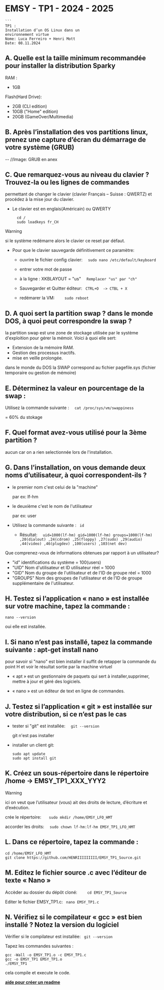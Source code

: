# EMSY - TP1 - 2024 - 2025
	```
	TP1 :
	Installation d’un OS Linux dans un 
	environnement virtue
	Nome: Luca Ferreiro + Henri Mott
	Date: 08.11.2024
	
## A. Quelle est la taille minimum recommandée pour installer la distribution Sparky

RAM : 

- 1GB
  
Flash(Hard Drive):

- 2GB (CLI edition)
- 10GB ("Home" edition)
- 20GB (GameOver/Multimedia)

## B. Après l’installation des vos partitions linux, prenez une capture d’écran du démarrage de votre système (GRUB)	

-- //Image: GRUB en anex

## C. Que remarquez-vous au niveau du clavier ? Trouvez-la ou les lignes de commandes 
permettant de changer le clavier (clavier Français – Suisse : QWERTZ) et procédez à la 
mise jour du clavier.

- Le clavier est en englais(Américain) ou QWERTY
  ```
	cd /
	sudo loadkeys fr_CH
> [!WARNING]
> si le système redémarre alors le clavier ce reset par défaut.
- Pour que le clavier sauvegarde définitivement ce paramètre:

	- ouvrire le fichier config clavier: `	sudo nano /etc/default/keyboard`
   
	- entrer votre mot de passe
	
	- à la ligne : XKBLAYOUT = "us"  `	Remplacer "us" par "ch"`
  
	- Sauvegarder et Quitter éditeur: `	CTRL+O  -> CTBL + X`

	- redémarer la VM: `	sudo reboot`

## D. A quoi sert la partition swap ? dans le monde DOS, à quoi peut correspondre la swap ? 

la partition swap est une zone de stockage utilisée par le système d'exploition pour gérer la mémoir. Voici à quoi elle sert:

- Extension de la mémoire RAM.
- Gestion des processus inactifs.
- mise en veille prolongée.

dans le monde du DOS la SWAP correspond au fichier pagefile.sys (fichier temporaire ou gestion de mémoire)

## E. Déterminez la valeur en pourcentage de la swap : 
Utilisez la commande suivante :  `	cat /proc/sys/vm/swappiness` 

= 60% du stokage

## F. Quel format avez-vous utilisé pour la 3ème partition ?

aucun car on a rien selectionnée lors de l'installation.

## G. Dans l’installation, on vous demande deux noms d’utilisateur, à quoi correspondent-ils ? 
- le premier nom c'est celui de la "machine"
  
   par ex: lf-hm

- le deuxième c'est le nom de l'utilisateur
  
   par ex: user

- Utilisez la commande suivante : `	id`
  
	- Résultat: `  uid=1000(lf-hm) gid=1000(lf-hm) groups=1000(lf-hm) ,20(dialout) ,24(cdrom) ,25(floppy) ,27(sudo) ,29(audio) ,44(video) ,46(plugdev) ,100(users) ,103(net dev)`

Que comprenez-vous de informations obtenues par rapport à un utilisateur?
- "id" identifications du système = 100(users)
- "UID" Nom d'utilisateur et ID utilisateur réel = 1000
- "GID" Nom du groupe de l'utilisateur et de l'ID de groupe réel = 1000 
- "GROUPS" Nom des groupes de l'utilisateur et de l'ID de groupe supplémentaire de l'utilisateur.

## H. Testez si l’application « nano » est installée sur votre machine, tapez la commande : 
`nano --version`

oui elle est installée.



## I. Si nano n’est pas installé, tapez la commande suivante : apt-get install nano
pour savoir si "nano" est bien installer il suffit de retapper la commande du point H et voir le résultat sortie par la machine virtuel

- « apt »  est un gestionnaire de paquets qui sert à installer,supprimer, mettre à jour et géré des logiciels.

- « nano » est un éditeur de text en ligne de commandes.



## J. Testez si l’application « git » est installée sur votre distribution, si ce n’est pas le cas 
- tester si "git" est installée: `	git --version`

  git n'est pas installer

- installer un client git:
  ```
  sudo apt update
  sudo apt install git
  ```

## K. Créez un sous-répertoire dans le répertoire /home -> EMSY_TP1_XXX_YYY2
> [!WARNING] 
> ici on veut que l’utilisateur (vous) ait des droits de lecture, d’écriture et d’exécution.

crée le répertoire: `	sudo mkdir /home/EMSY_LFO_HMT`

accorder les droits: `	sudo chown lf-hm:lf-hm EMSY_TP1_LFO_HMT`


## L. Dans ce répertoire, tapez la commande :
```
cd /home/EMSY_LFO_HMT
git clone https://github.com/HENRIIIIIIIII/EMSY_TP1_Source.git
```

## M. Editez le fichier source .c avec l’éditeur de texte « Nano »

Accèder au dossier du dépôt cloné: `	cd EMSY_TP1_Source`

Editer le fichier EMSY_TP1.c: `	nano EMSY_TP1.c`


## N. Vérifiez si le compilateur « gcc » est bien installé ? Notez la version du logiciel 
Vérifier si le compilateur est installée: `	git --version`

Tapez les commandes suivantes :
```
gcc -Wall -o EMSY_TP1.o -c EMSY_TP1.c 
gcc -o EMSY_TP1 EMSY_TP1.o 
./EMSY_TP1
```
cela compile et execute le code.

 **[aide pour créer un readme](https://docs.github.com/fr/get-started/writing-on-github/getting-started-with-writing-and-formatting-on-github/basic-writing-and-formatting-syntax#GitHub-flavored-markdown)**
